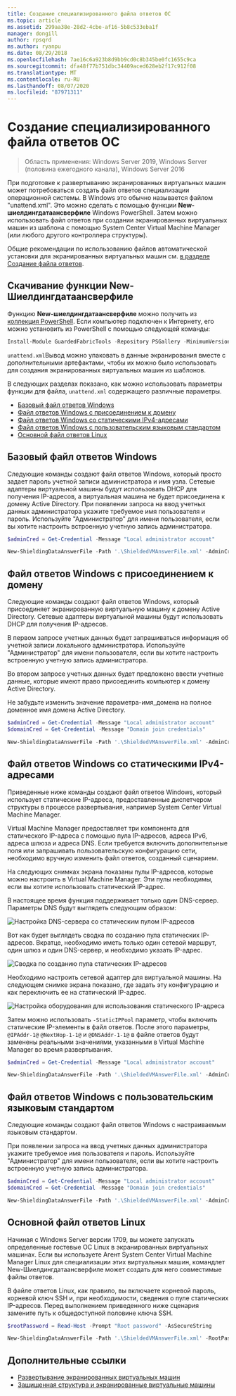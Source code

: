 ```yaml
---
title: Создание специализированного файла ответов ОС
ms.topic: article
ms.assetid: 299aa38e-28d2-4cbe-af16-5b8c533eba1f
manager: dongill
author: rpsqrd
ms.author: ryanpu
ms.date: 08/29/2018
ms.openlocfilehash: 7ae16c6a923b8d9bb9cd0c8b345be0fc1655c9ca
ms.sourcegitcommit: dfa48f77b751dbc34409aced628eb2f17c912f08
ms.translationtype: MT
ms.contentlocale: ru-RU
ms.lasthandoff: 08/07/2020
ms.locfileid: "87971311"
---
```

# <a name="create-os-specialization-answer-file"></a>Создание специализированного файла ответов ОС

>Область применения: Windows Server 2019, Windows Server (половина ежегодного канала), Windows Server 2016

При подготовке к развертыванию экранированных виртуальных машин может потребоваться создать файл ответов специализации операционной системы. В Windows это обычно называется файлом "unattend.xml". Это можно сделать с помощью функции **New-шиелдингдатаансверфиле** Windows PowerShell. Затем можно использовать файл ответов при создании экранированных виртуальных машин из шаблона с помощью System Center Virtual Machine Manager (или любого другого контроллера структуры).

Общие рекомендации по использованию файлов автоматической установки для экранированных виртуальных машин см. [в разделе Создание файла ответов](guarded-fabric-tenant-creates-shielding-data.md#create-an-answer-file).

## <a name="downloading-the-new-shieldingdataanswerfile-function"></a>Скачивание функции New-Шиелдингдатаансверфиле

Функцию **New-шиелдингдатаансверфиле** можно получить из [коллекция PowerShell](https://aka.ms/gftools). Если компьютер подключен к Интернету, его можно установить из PowerShell с помощью следующей команды:

```powershell
Install-Module GuardedFabricTools -Repository PSGallery -MinimumVersion 1.0.0
```

`unattend.xml`Вывод можно упаковать в данные экранирования вместе с дополнительными артефактами, чтобы их можно было использовать для создания экранированных виртуальных машин из шаблонов.

В следующих разделах показано, как можно использовать параметры функции для файла, `unattend.xml` содержащего различные параметры.

- [Базовый файл ответов Windows](#basic-windows-answer-file)
- [Файл ответов Windows с присоединением к домену](#windows-answer-file-with-domain-join)
- [Файл ответов Windows со статическими IPv4-адресами](#windows-answer-file-with-static-ipv4-addresses)
- [Файл ответов Windows с пользовательским языковым стандартом](#windows-answer-file-with-a-custom-locale)
- [Основной файл ответов Linux](#basic-linux-answer-file)

## <a name="basic-windows-answer-file"></a>Базовый файл ответов Windows

Следующие команды создают файл ответов Windows, который просто задает пароль учетной записи администратора и имя узла.
Сетевые адаптеры виртуальной машины будут использовать DHCP для получения IP-адресов, а виртуальная машина не будет присоединена к домену Active Directory.
При появлении запроса на ввод учетных данных администратора укажите требуемое имя пользователя и пароль.
Используйте "Администратор" для имени пользователя, если вы хотите настроить встроенную учетную запись администратора.

```powershell
$adminCred = Get-Credential -Message "Local administrator account"

New-ShieldingDataAnswerFile -Path '.\ShieldedVMAnswerFile.xml' -AdminCredentials $adminCred
```

## <a name="windows-answer-file-with-domain-join"></a>Файл ответов Windows с присоединением к домену

Следующие команды создают файл ответов Windows, который присоединяет экранированную виртуальную машину к домену Active Directory.
Сетевые адаптеры виртуальной машины будут использовать DHCP для получения IP-адресов.

В первом запросе учетных данных будет запрашиваться информация об учетной записи локального администратора.
Используйте "Администратор" для имени пользователя, если вы хотите настроить встроенную учетную запись администратора.

Во втором запросе учетных данных будет предложено ввести учетные данные, которые имеют право присоединить компьютер к домену Active Directory.

Не забудьте изменить значение параметра-имя_домена на полное доменное имя домена Active Directory.

```powershell
$adminCred = Get-Credential -Message "Local administrator account"
$domainCred = Get-Credential -Message "Domain join credentials"

New-ShieldingDataAnswerFile -Path '.\ShieldedVMAnswerFile.xml' -AdminCredentials $adminCred -DomainName 'my.contoso.com' -DomainJoinCredentials $domainCred
```
## <a name="windows-answer-file-with-static-ipv4-addresses"></a>Файл ответов Windows со статическими IPv4-адресами

Приведенные ниже команды создают файл ответов Windows, который использует статические IP-адреса, предоставленные диспетчером структуры в процессе развертывания, например System Center Virtual Machine Manager.

Virtual Machine Manager предоставляет три компонента для статического IP-адреса с помощью пула IP-адресов, адреса IPv6, адреса шлюза и адреса DNS. Если требуется включить дополнительные поля или запрашивать пользовательскую конфигурацию сети, необходимо вручную изменить файл ответов, созданный сценарием.

На следующих снимках экрана показаны пулы IP-адресов, которые можно настроить в Virtual Machine Manager. Эти пулы необходимы, если вы хотите использовать статический IP-адрес.

В настоящее время функция поддерживает только один DNS-сервер. Параметры DNS будут выглядеть следующим образом:

![Настройка DNS-сервера со статическим пулом IP-адресов](../media/Guarded-Fabric-Shielded-VM/guarded-host-unattend-static-ip-address-pool-dns-settings.png)

Вот как будет выглядеть сводка по созданию пула статических IP-адресов. Вкратце, необходимо иметь только один сетевой маршрут, один шлюз и один DNS-сервер, и необходимо указать IP-адрес.

![Сводка по созданию пула статических IP-адресов](../media/Guarded-Fabric-Shielded-VM/guarded-host-unattend-static-ip-address-pool-summary.png)

Необходимо настроить сетевой адаптер для виртуальной машины. На следующем снимке экрана показано, где задать эту конфигурацию и как переключить ее на статический IP-адрес.

![Настройка оборудования для использования статического IP-адреса](../media/Guarded-Fabric-Shielded-VM/guarded-host-unattend-static-ip-address-pool-network-adapter-settings.png)

Затем можно использовать `-StaticIPPool` параметр, чтобы включить статические IP-элементы в файл ответов. После этого параметры, `@IPAddr-1@` `@NextHop-1-1@` и `@DNSAddr-1-1@` в файле ответов будут заменены реальными значениями, указанными в Virtual Machine Manager во время развертывания.

```powershell
$adminCred = Get-Credential -Message "Local administrator account"

New-ShieldingDataAnswerFile -Path '.\ShieldedVMAnswerFile.xml' -AdminCredentials $adminCred -StaticIPPool IPv4Address
```

## <a name="windows-answer-file-with-a-custom-locale"></a>Файл ответов Windows с пользовательским языковым стандартом

Следующие команды создают файл ответов Windows с настраиваемым языковым стандартом.

При появлении запроса на ввод учетных данных администратора укажите требуемое имя пользователя и пароль.
Используйте "Администратор" для имени пользователя, если вы хотите настроить встроенную учетную запись администратора.

```powershell
$adminCred = Get-Credential -Message "Local administrator account"
$domainCred = Get-Credential -Message "Domain join credentials"

New-ShieldingDataAnswerFile -Path '.\ShieldedVMAnswerFile.xml' -AdminCredentials $adminCred -Locale es-ES
```

## <a name="basic-linux-answer-file"></a>Основной файл ответов Linux

Начиная с Windows Server версии 1709, вы можете запускать определенные гостевые ОС Linux в экранированных виртуальных машинах.
Если вы используете Агент System Center Virtual Machine Manager Linux для специализации этих виртуальных машин, командлет New-Шиелдингдатаансверфиле может создать для него совместимые файлы ответов.

В файле ответов Linux, как правило, вы включаете корневой пароль, корневой ключ SSH и, при необходимости, сведения о пуле статических IP-адресов.
Перед выполнением приведенного ниже сценария замените путь к общедоступной половине ключа SSH.

```powershell
$rootPassword = Read-Host -Prompt "Root password" -AsSecureString

New-ShieldingDataAnswerFile -Path '.\ShieldedVMAnswerFile.xml' -RootPassword $rootPassword -RootSshKey '~\.ssh\id_rsa.pub'
```

## <a name="additional-references"></a>Дополнительные ссылки

- [Развертывание экранированных виртуальных машин](guarded-fabric-configuration-scenarios-for-shielded-vms-overview.md)
- [Защищенная структура и экранированные виртуальные машины](guarded-fabric-and-shielded-vms-top-node.md)

